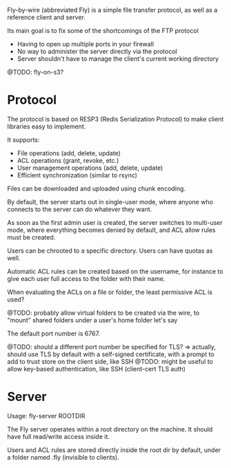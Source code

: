 Fly-by-wire (abbreviated Fly) is a simple file transfer protocol, as well
as a reference client and server.

Its main goal is to fix some of the shortcomings of the FTP protocol

- Having to open up multiple ports in your firewall
- No way to administer the server directly via the protocol
- Server shouldn't have to manage the client's current working directory

@TODO: fly-on-s3?

Protocol
===

The protocol is based on RESP3 (Redis Serialization Protocol) to make
client libraries easy to implement.

It supports:

- File operations (add, delete, update)
- ACL operations (grant, revoke, etc.)
- User management operations (add, delete, update)
- Efficient synchronization (similar to rsync)

Files can be downloaded and uploaded using chunk encoding.

By default, the server starts out in single-user mode, where anyone who connects to the server can do whatever they want.

As soon as the first admin user is created, the server switches to multi-user mode, where everything becomes denied by default, and ACL allow rules must be
created.

Users can be chrooted to a specific directory. Users can have quotas as well.

Automatic ACL rules can be created based on the username, for instance to
give each user full access to the folder with their name.

When evaluating the ACLs on a file or folder, the least permissive ACL
is used?

@TODO: probably allow virtual folders to be created via the wire,
to "mount" shared folders under a user's home folder let's say

The default port number is 6767.

@TODO: should a different port number be specified for TLS?
=> actually, should use TLS by default with a self-signed certificate,
with a prompt to add to trust store on the client side, like SSH
@TODO: might be useful to allow key-based authentication, like SSH
(client-cert TLS auth)

Server
===

Usage: fly-server ROOTDIR

The Fly server operates within a root directory on the machine. It should
have full read/write access inside it.

Users and ACL rules are stored directly inside the root dir by default,
under a folder named .fly (invisible to clients).



